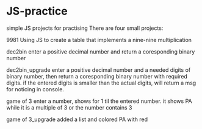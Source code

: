 # JS-practice
simple JS projects for practising
There are four small projects:

9981
Using JS to create a table that implements a nine-nine multiplication

dec2bin
enter a positive decimal number and return a coresponding binary number

dec2bin_upgrade
enter a positive decimal number and a needed digits of binary number, then return a coresponding binary number with required digits.
if the entered digits is smaller than the actual digits, will return a msg for noticing in console.

game of 3
enter a number, shows for 1 til the entered number. it shows PA while it is a multiple of 3 or the number contains 3

game of 3_upgrade
added a list and colored PA with red

